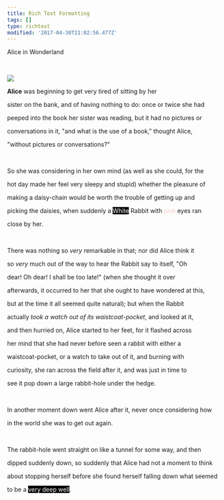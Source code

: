 ```yaml
---
title: Rich Text Formatting
tags: []
type: richtext
modified: '2017-04-30T21:02:56.477Z'
---
```

<p>Alice in Wonderland</p><p><br></p><p><img src="collection:///Rich-Text/Rich%20Text%20Formatting/attachments/Alice_par_John_Tenniel_30.png"></p><p><strong>Alice</strong> was beginning to get very tired of sitting by her</p><p>sister on the bank, and of having nothing to do: once or twice she had</p><p>peeped into the book her sister was reading, but it had no pictures or</p><p>conversations in it, "and what is the use of a book," thought Alice,</p><p>"without pictures or conversations?"</p><p><br></p><p>So she was considering in her own mind (as well as she could, for the</p><p>hot day made her feel very sleepy and stupid) whether the pleasure of</p><p>making a daisy-chain would be worth the trouble of getting up and</p><p>picking the daisies, when suddenly a <span style="color: rgb(255, 255, 255); background-color: rgb(0, 0, 0);">White</span> Rabbit with <span style="color: rgb(250, 204, 204);">pink</span> eyes ran</p><p>close by her.</p><p><br></p><p>There was nothing so <em>very</em> remarkable in that; nor did Alice think it</p><p>so <em>very</em> much out of the way to hear the Rabbit say to itself, "Oh</p><p>dear! Oh dear! I shall be too late!" (when she thought it over</p><p>afterwards, it occurred to her that she ought to have wondered at this,</p><p>but at the time it all seemed quite natural); but when the Rabbit</p><p>actually <em>took a watch out of its waistcoat-pocket</em>, and looked at it,</p><p>and then hurried on, Alice started to her feet, for it flashed across</p><p>her mind that she had never before seen a rabbit with either a</p><p>waistcoat-pocket, or a watch to take out of it, and burning with</p><p>curiosity, she ran across the field after it, and was just in time to</p><p>see it pop down a large rabbit-hole under the hedge.</p><p><br></p><p>In another moment down went Alice after it, never once considering how</p><p>in the world she was to get out again.</p><p><br></p><p>The rabbit-hole went straight on like a tunnel for some way, and then</p><p>dipped suddenly down, so suddenly that Alice had not a moment to think</p><p>about stopping herself before she found herself falling down what seemed</p><p>to be a <span style="background-color: rgb(0, 0, 0); color: rgb(255, 255, 255);">very deep well</span>.
</p><p>
</p><p>
</p><p>
</p>
